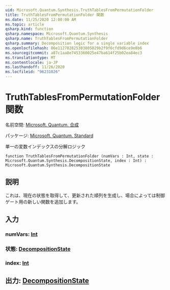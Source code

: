 ```yaml
---
uid: Microsoft.Quantum.Synthesis.TruthTablesFromPermutationFolder
title: TruthTablesFromPermutationFolder 関数
ms.date: 11/25/2020 12:00:00 AM
ms.topic: article
qsharp.kind: function
qsharp.namespace: Microsoft.Quantum.Synthesis
qsharp.name: TruthTablesFromPermutationFolder
qsharp.summary: Decomposition logic for a single variable index
ms.openlocfilehash: 86e112782825303805029b2f9f6cfd9d6ce9e8b6
ms.sourcegitcommit: a87c1aa8e7453360025e47ba614f25b02ea84ec3
ms.translationtype: MT
ms.contentlocale: ja-JP
ms.lasthandoff: 11/26/2020
ms.locfileid: "96231026"
---
```

# <a name="truthtablesfrompermutationfolder-function"></a>TruthTablesFromPermutationFolder 関数

名前空間: [Microsoft. Quantum. 合成](xref:Microsoft.Quantum.Synthesis)

パッケージ: [Microsoft. Quantum. Standard](https://nuget.org/packages/Microsoft.Quantum.Standard)


単一の変数インデックスの分解ロジック

```qsharp
function TruthTablesFromPermutationFolder (numVars : Int, state : Microsoft.Quantum.Synthesis.DecompositionState, index : Int) : Microsoft.Quantum.Synthesis.DecompositionState
```


## <a name="description"></a>説明

これは、現在の状態を取得して、更新された順列を生成し、場合によっては制御ゲート用の新しい関数を追加します。

## <a name="input"></a>入力

### <a name="numvars--int"></a>numVars: [Int](xref:microsoft.quantum.lang-ref.int)




### <a name="state--decompositionstate"></a>状態: [DecompositionState](xref:Microsoft.Quantum.Synthesis.DecompositionState)




### <a name="index--int"></a>index: [Int](xref:microsoft.quantum.lang-ref.int)





## <a name="output--decompositionstate"></a>出力: [DecompositionState](xref:Microsoft.Quantum.Synthesis.DecompositionState)

